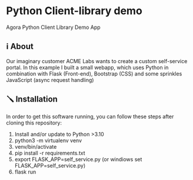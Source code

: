 # Python Client-library demo

Agora Python Client Library Demo App

## ℹ️ About

Our imaginary customer ACME Labs wants to create a custom self-service
portal. In this example I built a small webapp, which uses Python in combination
with Flask (Front-end), Bootstrap (CSS) and some sprinkles JavaScript (async request handling)

## 🪛 Installation

In order to get this software running, you can follow these steps after cloning this repository:

1. Install and/or update to Python >3.10
2. python3 -m virtualenv venv
3. venv/bin/activate
4. pip install -r requirements.txt
5. export FLASK_APP=self_service.py (or windiows set FLASK_APP=self_service.py)
6. flask run
